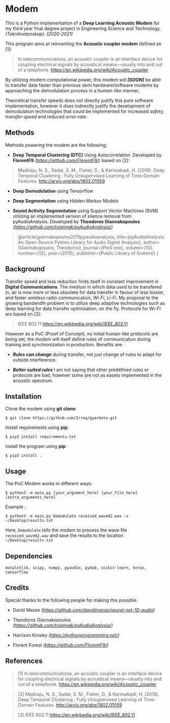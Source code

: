 # Modem


This is a Python implementation of a **Deep Learning Acoustic Modem** for my third year final degree project in Engineering Science and Technology, *(Teknikvetenskap)*. *(2020-2021)*

This program aims at reinventing the **Acoustic coupler modem** defined as [1]:

> In telecommunications, an acoustic coupler is an interface device for coupling electrical signals by acoustical means—usually into and out of a telephone. https://en.wikipedia.org/wiki/Acoustic_coupler

By utilizing modern computational power, this modem will ***[SOON]*** be able to transfer data faster than previous semi hardware/software modems by approaching the demodulation process in a *human-like* manner.

Theoretical transfer speeds does not directly justify this pure software implementation, however it does indirectly justify the development of demodulation technologies that could be implemented for increased *safety, transfer-speed* and reduced *error-rate*.

## Methods
Methods powering the modem are the following:

* **Deep Temporal Clustering (DTC)** Using Autocorrelation. Developed by **FlorentF9** *(https://github.com/FlorentF9/)* based on [2]:

> Madiraju, N. S., Sadat, S. M., Fisher, D., & Karimabadi, H. (2018). Deep Temporal Clustering : Fully Unsupervised Learning of Time-Domain Features. http://arxiv.org/abs/1802.01059

* **Deep Demodulation** using Tensorflow

* **Deep Segmentation** using Hidden Markov Models

* **Sound Activity Segmentation** using Support Vector Machines (SVM) utilizing an implemented version of silence removal from pyAudioAnalysis. Developed by **Theodoros Giannakopoulos** *(https://github.com/tyiannak/pyAudioAnalysis/)*
> @article{giannakopoulos2015pyaudioanalysis,
    title={pyAudioAnalysis: An Open-Source Python Library for Audio Signal Analysis},
    author={Giannakopoulos, Theodoros},
    journal={PloS one},
    volume={10},
    number={12},
    year={2015},
    publisher={Public Library of Science}
  }

## Background

Transfer speed and loss reduction finds itself in constant improvement in **Digital Communications**. The medium in which data used to be transfered in, air is now more or less obsolete for data transfer in favour of less lossier, and faster wireless radio communication, *Wi-Fi*, *Li-Fi*. My proposal to the growing bandwidth problem is to utilize deep adaptive technologies such as deep learning for data transfer optimization, on the fly. Protocols for Wi-FI are based on [3]:

> IEEE 802.11 https://en.wikipedia.org/wiki/IEEE_802.11

However as a PoC (Proof of Concept), no initial human-like protocols are being set, the modem will itself define rules of communication during training and synchronization in production. Benefits are:

* ***Rules can change*** during transfer, not just change of rules to adapt for outside interference.

* ***Better suited rules*** I am not saying that other predefined rules or protocols are bad, however some are not as easely implemented in the acoustic spectrum.






## Installation

Clone the modem using **git clone**:

```
$ git clone https://github.com/Irreq/gyarbete.git
```

Install requirements using **pip**:

```
$ pip3 install requirements.txt
```

Install the program using **pip**:

```
$ pip3 install .
```




## Usage



The PoC Modem works in different ways:

```
$ python3 -m main.py [your_argument_here] [your_file_here] [extra_arguments_here]
```

Example :

```
$ python3 -m main.py Demodulate received_wave02.wav -s ~/Desktop/results.txt
```
Here, ```Demodulate``` tells the modem to process the wave file ```received_wave02.wav``` and save the results to the location ```~/Desktop/results.txt```

## Dependencies

    matplotlib, scipy, numpy, pyaudio, pydub, scikit-learn, keras, tensorflow


## Credits

Special thanks to the following people for making this possible.

* David Masse *(https://github.com/davidmasse/neural-net-1D-audio)*

* Theodoros Giannakopoulos *(https://github.com/tyiannak/pyAudioAnalysis/)*

* Harrison Kinsley *(https://pythonprogramming.net/)*

* Florent Forest *(https://github.com/FlorentF9/)*

## References

> [1] In telecommunications, an acoustic coupler is an interface device for coupling electrical signals by acoustical means—usually into and out of a telephone. https://en.wikipedia.org/wiki/Acoustic_coupler

> [2] Madiraju, N. S., Sadat, S. M., Fisher, D., & Karimabadi, H. (2018). Deep Temporal Clustering : Fully Unsupervised Learning of Time-Domain Features. http://arxiv.org/abs/1802.01059

> [3] IEEE 802.11 https://en.wikipedia.org/wiki/IEEE_802.11
